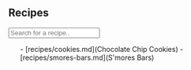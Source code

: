 <head>
<meta name="viewport" content="width=device-width, initial-scale=1">
<style>
* {
  box-sizing: border-box;
}

#myInput {
  background-image: url('assets/searchicon.png');
  background-position: 10px 12px;
  background-repeat: no-repeat;
  width: 100%;
  font-size: 16px;
  padding: 12px 20px 12px 40px;
  border: 1px solid #ddd;
  margin-bottom: 12px;
}

#myUL {
  list-style-type: none;
  padding: 0;
  margin: 0;
}

#myUL li a {
  border: 1px solid #ddd;
  margin-top: -1px; /* Prevent double borders */
  background-color: #f6f6f6;
  padding: 12px;
  text-decoration: none;
  font-size: 18px;
  color: black;
  display: block
}

#myUL li a:hover:not(.header) {
  background-color: #eee;
}
</style>
</head>
<body>

<h2>Recipes</h2>

<input type="text" id="myInput" onkeyup="myFunction()" placeholder="Search for a recipe.." title="Type in a name">

<ul id="myUL">
- [recipes/cookies.md](Chocolate Chip Cookies)
- [recipes/smores-bars.md](S'mores Bars)

</ul>

<script>
function myFunction() {
    var input, filter, ul, li, a, i, txtValue;
    input = document.getElementById("myInput");
    filter = input.value.toUpperCase();
    ul = document.getElementById("myUL");
    li = ul.getElementsByTagName("li");
    for (i = 0; i < li.length; i++) {
        a = li[i].getElementsByTagName("a")[0];
        txtValue = a.textContent || a.innerText;
        if (txtValue.toUpperCase().indexOf(filter) > -1) {
            li[i].style.display = "";
        } else {
            li[i].style.display = "none";
        }
    }
}
</script>

</body>
